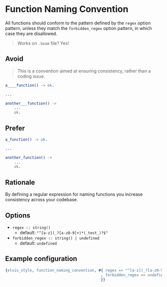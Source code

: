 # Function Naming Convention

All functions should conform to the pattern defined by the `regex` option pattern, unless they match
the `forbidden_regex` option pattern, in which case they are disallowed.

> Works on `.beam` file? Yes!

## Avoid

> This is a convention aimed at ensuring consistency, rather than a coding issue.

```erlang
a____function() -> ok.

...

another___function() ->
    ...
    ok.
```

## Prefer

```erlang
a_function() -> ok.

...

another_function() ->
    ...
    ok.
```

## Rationale

By defining a regular expression for naming functions you increase consistency across your codebase.

## Options

- `regex :: string()`
  - default: `"^[a-z](_?[a-z0-9]+)*(_test_)?$"`
- `forbidden_regex :: string() | undefined`
  - default: `undefined`

## Example configuration

```erlang
{elvis_style, function_naming_convention, #{ regex => "^[a-z](_?[a-z0-9]+)*(_test_)?$"
                                           , forbidden_regex => undefined
                                           }}
```
